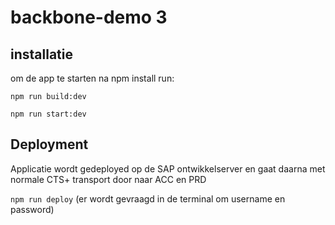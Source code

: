 # backbone-demo 3

## installatie

om de app te starten na npm install run:

`npm run build:dev`

`npm run start:dev`

## Deployment

Applicatie wordt gedeployed op de SAP ontwikkelserver en gaat daarna met normale CTS+ transport door naar ACC en PRD

`npm run deploy`
(er wordt gevraagd in de terminal om username en password)


